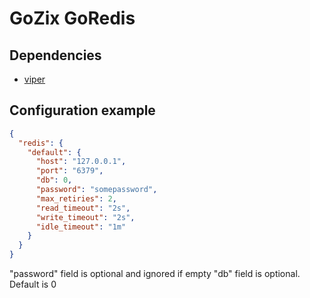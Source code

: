 # GoZix GoRedis

## Dependencies

* [viper](https://github.com/gozix/viper)

## Configuration example

```json
{
  "redis": {
    "default": {
      "host": "127.0.0.1",
      "port": "6379",
      "db": 0,
      "password": "somepassword",
      "max_retiries": 2,
      "read_timeout": "2s",
      "write_timeout": "2s",
      "idle_timeout": "1m"
    }
  }
}
```
"password" field is optional and ignored if empty
"db" field is optional. Default is 0